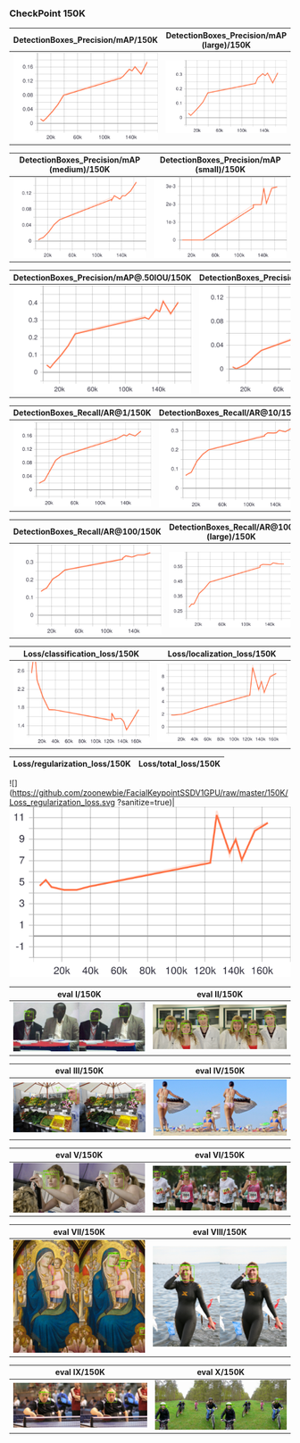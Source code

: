 
### CheckPoint 150K
| DetectionBoxes_Precision/mAP/150K |DetectionBoxes_Precision/mAP (large)/150K|
:-------------------------------------:|:-----------------------------:
![](https://github.com/zoonewbie/FacialKeypointSSDV1GPU/raw/master/150K/DetectionBoxes_Precision_mAP.svg?sanitize=true)|![](https://github.com/zoonewbie/FacialKeypointSSDV1GPU/raw/master/150K/DetectionBoxes_Precision_mAP%20(large).svg?sanitize=true)

|DetectionBoxes_Precision/mAP (medium)/150K|DetectionBoxes_Precision/mAP (small)/150K|
:-------------------------------------:|:-----------------------------:
![](https://github.com/zoonewbie/FacialKeypointSSDV1GPU/raw/master/150K/DetectionBoxes_Precision_mAP%20(medium).svg?sanitize=true)|![](https://github.com/zoonewbie/FacialKeypointSSDV1GPU/raw/master/150K/DetectionBoxes_Precision_mAP%20(small).svg?sanitize=true)



|DetectionBoxes_Precision/mAP@.50IOU/150K|DetectionBoxes_Precision/mAP@.75IOU/150K|
:-------------------------------------:|:-----------------------------:
![](https://github.com/zoonewbie/FacialKeypointSSDV1GPU/raw/master/150K/DetectionBoxes_Precision_mAP%40.50IOU.svg?sanitize=true)|![](https://github.com/zoonewbie/FacialKeypointSSDV1GPU/raw/master/150K/DetectionBoxes_Precision_mAP%40.75IOU.svg?sanitize=true)





|DetectionBoxes_Recall/AR@1/150K|DetectionBoxes_Recall/AR@10/150K|
:-------------------------------------:|:-----------------------------:
![](https://github.com/zoonewbie/FacialKeypointSSDV1GPU/raw/master/150K/DetectionBoxes_Recall_AR%401.svg?sanitize=true)|![](https://github.com/zoonewbie/FacialKeypointSSDV1GPU/raw/master/150K/DetectionBoxes_Recall_AR%4010.svg?sanitize=true)


|DetectionBoxes_Recall/AR@100/150K|DetectionBoxes_Recall/AR@100 (large)/150K|
:-------------------------------------:|:-----------------------------:
![](https://github.com/zoonewbie/FacialKeypointSSDV1GPU/raw/master/150K/DetectionBoxes_Recall_AR%40100.svg?sanitize=true)|![](https://github.com/zoonewbie/FacialKeypointSSDV1GPU/raw/master/150K/DetectionBoxes_Recall_AR%40100%20(large).svg?sanitize=true)


|Loss/classification_loss/150K|Loss/localization_loss/150K|
:-------------------------------------:|:-----------------------------:
![](https://github.com/zoonewbie/FacialKeypointSSDV1GPU/raw/master/150K/Loss_classification_loss.svg?sanitize=true)|![](https://github.com/zoonewbie/FacialKeypointSSDV1GPU/raw/master/150K/Loss_localization_loss.svg?sanitize=true)


|Loss/regularization_loss/150K|Loss/total_loss/150K|
:-------------------------------------:|:-----------------------------:
![](https://github.com/zoonewbie/FacialKeypointSSDV1GPU/raw/master/150K/Loss_regularization_loss.svg
?sanitize=true)|![](https://github.com/zoonewbie/FacialKeypointSSDV1GPU/raw/master/150K/Loss_total_loss.svg?sanitize=true)



|eval I/150K|eval II/150K|
:-------------------------------------:|:-----------------------------:
![](https://github.com/zoonewbie/FacialKeypointSSDV1GPU/raw/master/150K/eval0.png)|![](https://github.com/zoonewbie/FacialKeypointSSDV1GPU/raw/master/150K/eval1.png)


|eval III/150K|eval IV/150K|
:-------------------------------------:|:-----------------------------:
![](https://github.com/zoonewbie/FacialKeypointSSDV1GPU/raw/master/150K/eval2.png)|![](https://github.com/zoonewbie/FacialKeypointSSDV1GPU/raw/master/150K/eval3.png)


|eval V/150K|eval VI/150K|
:-------------------------------------:|:-----------------------------:
![](https://github.com/zoonewbie/FacialKeypointSSDV1GPU/raw/master/150K/eval4.png)|![](https://github.com/zoonewbie/FacialKeypointSSDV1GPU/raw/master/150K/eval5.png)


|eval VII/150K|eval VIII/150K|
:-------------------------------------:|:-----------------------------:
![](https://github.com/zoonewbie/FacialKeypointSSDV1GPU/raw/master/150K/eval6.png)|![](https://github.com/zoonewbie/FacialKeypointSSDV1GPU/raw/master/150K/eval7.png)


|eval IX/150K|eval X/150K|
:-------------------------------------:|:-----------------------------:
![](https://github.com/zoonewbie/FacialKeypointSSDV1GPU/raw/master/150K/eval8.png)|![](https://github.com/zoonewbie/FacialKeypointSSDV1GPU/raw/master/150K/eval9.png)
